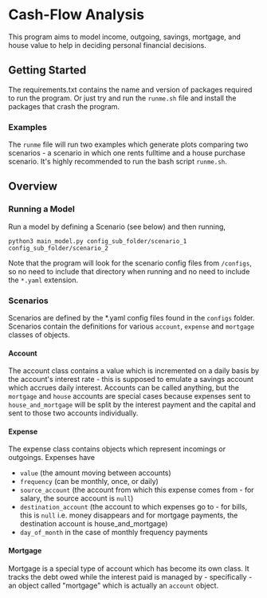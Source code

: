 # Cash-Flow Analysis

This program aims to model income, outgoing, savings, mortgage, and house value to help in deciding personal financial decisions. 

## Getting Started

The requirements.txt contains the name and version of packages required to run the program. Or just try and run the `runme.sh` file and install the packages that crash the program.

### Examples

The `runme` file will run two examples which generate plots comparing two scenarios - a scenario in which one rents fulltime and a house purchase scenario. It's highly recommended to run the bash script `runme.sh`.

## Overview

### Running a Model

Run a model by defining a Scenario (see below) and then running,
```
python3 main_model.py config_sub_folder/scenario_1 config_sub_folder/scenario_2
```
Note that the program will look for the scenario config files from `/configs`, so no need to include that directory when running and no need to include the `*.yaml` extension.

### Scenarios

Scenarios are defined by the *.yaml config files found in the `configs` folder. Scenarios contain the definitions for various `account`, `expense` and `mortgage` classes of objects.

#### Account

The account class contains a value which is incremented on a daily basis by the account's interest rate - this is supposed to emulate a savings account which accrues daily interest. Accounts can be called anything, but the `mortgage` and `house` accounts are special cases because expenses sent to `house_and_mortgage` will be split by the interest payment and the capital and sent to those two accounts individually. 

#### Expense

The expense class contains objects which represent incomings or outgoings. Expenses have
- `value` (the amount moving between accounts)
- `frequency` (can be monthly, once, or daily)
- `source_account` (the account from which this expense comes from - for salary, the source account is `null`)
- `destination_account` (the account to which expenses go to - for bills, this is `null` i.e. money disappears and for mortgage payments, the destination account is house_and_mortgage)
- `day_of_month` in the case of monthly frequency payments

#### Mortgage

Mortgage is a special type of account which has become its own class. It tracks the debt owed while the interest paid is managed by - specifically - an object called "mortgage" which is actually an `account` object.

